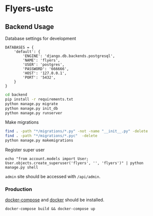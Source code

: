 # Flyers-ustc

## Backend Usage

Database settings for development
```text
DATABASES = {
    'default': {
        'ENGINE': 'django.db.backends.postgresql',
        'NAME': 'flyers',   
        'USER': 'postgres',
        'PASSWORD': '666666',
        'HOST': '127.0.0.1',
        'PORT': '5432',
    }
}
```

```bash
cd backend
pip install -r requirements.txt 
python manage.py migrate
python manage.py init_db
python manage.py runserver
```

Make migrations
```bash
find . -path "*/migrations/*.py" -not -name "__init__.py" -delete
find . -path "*/migrations/*.pyc"  -delete
python manage.py makemigrations
```
Register super user 
```shell
echo "from account.models import User; User.objects.create_superuser('flyers', '', 'flyers')" | python manage.py shell
```
`admin` site should be accessed with `/api/admin`. 


### Production
[docker-compose](https://docs.docker.com/compose/install/) and [docker](https://docs.docker.com/engine/install/) should be installed.
```
docker-compose build && docker-compose up
```